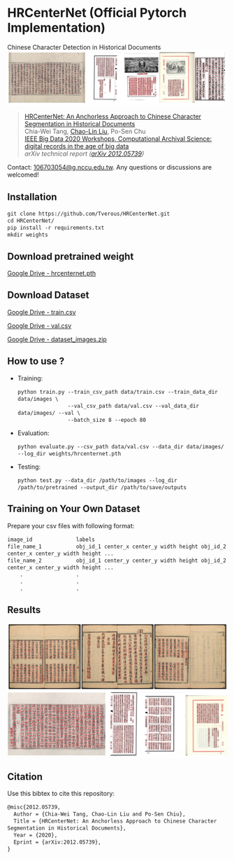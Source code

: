# HRCenterNet (Official Pytorch Implementation)
Chinese Character Detection in Historical Documents
![results](https://github.com/Tverous/HRCenterNet/blob/main/images/results.JPG)

>[HRCenterNet: An Anchorless Approach to Chinese Character Segmentation in Historical Documents](https://arxiv.org/abs/2012.05739) \
>Chia-Wei Tang, [Chao-Lin Liu](https://www.cs.nccu.edu.tw/~chaolin/), Po-Sen Chu \
>[IEEE Big Data 2020 Workshops, Computational Archival Science: digital records in the age of big data](https://ai-collaboratory.net/cas/cas-workshops/ieee-big-data-2020-5th-cas-workshop/) \
> *arXiv technical report ([arXiv 2012.05739](https://arxiv.org/abs/2012.05739))*

Contact: [106703054@g.nccu.edu.tw](mailto:106703054@g.nccu.edu.tw). Any questions or discussions are welcomed! 

## Installation
```
git clone https://github.com/Tverous/HRCenterNet.git
cd HRCenterNet/
pip install -r requirements.txt
mkdir weights
```
## Download pretrained weight

[Google Drive - hrcenternet.pth](https://drive.google.com/file/d/1EM00B9mh9jb8byEl0vLFtcfF_FdI65SH/view?usp=sharing)

## Download Dataset

[Google Drive - train.csv](https://drive.google.com/file/d/1wRRDhILEBfOO3CKT32M0AXUp4iINdRbF/view?usp=sharing)

[Google Drive - val.csv](https://drive.google.com/file/d/1W2DgwUFlrUjJiWCGXiBk7pnJk8rZwmbQ/view?usp=sharing)

[Google Drive - dataset_images.zip](https://drive.google.com/file/d/1syj7Osi0ACqbuuhkoZsuOWXW7Gtjov05/view?usp=sharing)

## How to use ?
- Training:
  ```
  python train.py --train_csv_path data/train.csv --train_data_dir data/images \
                  --val_csv_path data/val.csv --val_data_dir data/images/ --val \
                  --batch_size 8 --epoch 80
  ```
- Evaluation:
  ```
  python evaluate.py --csv_path data/val.csv --data_dir data/images/ --log_dir weights/hrcenternet.pth
  ```
- Testing:
  ```
  python test.py --data_dir /path/to/images --log_dir /path/to/pretrained --output_dir /path/to/save/outputs
  ```

## Training on Your Own Dataset
Prepare your csv files with following format:

```
image_id              labels
file_name_1           obj_id_1 center_x center_y width height obj_id_2 center_x center_y width height ...
file_name_2           obj_id_1 center_y center_y width height obj_id_2 center_x center_y width height ...
    .                 .
    .                 .
    .                 .
```

## Results
![results_1](https://github.com/Tverous/HRCenterNet/blob/main/images/results_1.png)
![results_2](https://github.com/Tverous/HRCenterNet/blob/main/images/results_2.png)

## Citation
Use this bibtex to cite this repository:
```
@misc{2012.05739,
  Author = {Chia-Wei Tang, Chao-Lin Liu and Po-Sen Chiu},
  Title = {HRCenterNet: An Anchorless Approach to Chinese Character Segmentation in Historical Documents},
  Year = {2020},
  Eprint = {arXiv:2012.05739},
}
```
